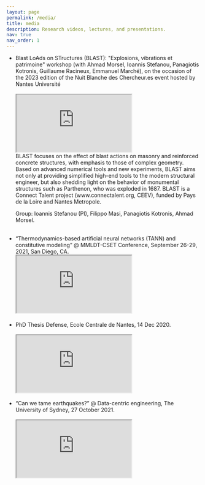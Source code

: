 ```yaml
---
layout: page
permalink: /media/
title: media
description: Research videos, lectures, and presentations.
nav: true
nav_order: 1
---
```

<!-- _pages/publications.md -->


<ul>

<li><div>Blast LoAds on STructures (BLAST): "Explosions, vibrations et patrimoine" workshop (with Ahmad Morsel, Ioannis Stefanou, Panagiotis
Kotronis, Guillaume Racineux, Emmanuel Marché), on the occasion of the 2023 edition of the Nuit Blanche des
Chercheur.es event hosted by Nantes Université</div>
<br>

<iframe src="https://www.youtube.com/embed/ElW6LhsOWXg"
allowfullscreen="allowfullscreen"
        mozallowfullscreen="mozallowfullscreen"
        msallowfullscreen="msallowfullscreen"
        oallowfullscreen="oallowfullscreen"
        webkitallowfullscreen="webkitallowfullscreen">
</iframe>
<br>
<div> BLAST focuses on the effect of blast actions on masonry and reinforced concrete structures, with emphasis to those of complex geometry. Based on advanced numerical tools and new experiments, BLAST aims not only at providing simplified high-end tools to the modern structural engineer, but also shedding light on the behavior of monumental structures such as Parthenon, who was exploded in 1687.
BLAST is a Connect Talent project (www.connectalent.org, CEEV), funded by Pays de la Loire and Nantes Metropole.

Group: Ioannis Stefanou (PI), Filippo Masi, Panagiotis Kotronis, Ahmad Morsel.
</div>
<br>

</li>


  <li>
  “Thermodynamics-based artificial neural networks (TANN) and constitutive modeling” @ MMLDT-CSET Conference, September 26-29, 2021, San Diego, CA. <br>

  <iframe src="https://www.youtube.com/embed/p6UJ03P6LUY"
  allowfullscreen="allowfullscreen"
          mozallowfullscreen="mozallowfullscreen"
          msallowfullscreen="msallowfullscreen"
          oallowfullscreen="oallowfullscreen"
          webkitallowfullscreen="webkitallowfullscreen"></iframe>
  <br>
  <br></li>

  <li>
  <div>PhD Thesis Defense, Ecole Centrale de Nantes, 14 Dec 2020.</div>
  <br>

  <iframe src="https://www.youtube.com/embed/9EzR6C18zWk"
  allowfullscreen="allowfullscreen"
          mozallowfullscreen="mozallowfullscreen"
          msallowfullscreen="msallowfullscreen"
          oallowfullscreen="oallowfullscreen"
          webkitallowfullscreen="webkitallowfullscreen">
  </iframe>
  <br>
  <br>
  </li>

  <li>
  <div>“Can we tame earthquakes?” @ Data-centric engineering, The University of Sydney, 27 October 2021.</div>
  <br>

  <iframe src="https://www.youtube.com/embed/Za5t8LVWl-Q"
  allowfullscreen="allowfullscreen"
          mozallowfullscreen="mozallowfullscreen"
          msallowfullscreen="msallowfullscreen"
          oallowfullscreen="oallowfullscreen"
          webkitallowfullscreen="webkitallowfullscreen">
  </iframe><br>
  <br>
  </li>


  <!-- <li>
  <div>A study on the effects of an explosion in the Pantheon of Rome.</div>
  <br>

  <iframe src="https://www.youtube.com/embed/mkXCM-PEsv8"
  allowfullscreen="allowfullscreen"
          mozallowfullscreen="mozallowfullscreen"
          msallowfullscreen="msallowfullscreen"
          oallowfullscreen="oallowfullscreen"
          webkitallowfullscreen="webkitallowfullscreen">
  </iframe>
  <br>
  <br></li>


  <li>
  <div>The statue of Aphrodite of Milos subjected to blast actions.</div>
  <br>

  <iframe
  src="https://www.youtube.com/embed/IgHzwOfQfTI"
  allowfullscreen="allowfullscreen"
          mozallowfullscreen="mozallowfullscreen"
          msallowfullscreen="msallowfullscreen"
          oallowfullscreen="oallowfullscreen"
          webkitallowfullscreen="webkitallowfullscreen">
  </iframe><br>
  <br>
  </li>


  <li>
  <div>Blast wave and fluid-structure interactions.</div>
  <br>

  <iframe src="https://www.youtube.com/embed/Bp5-QypZLio"
  allowfullscreen="allowfullscreen"
          mozallowfullscreen="mozallowfullscreen"
          msallowfullscreen="msallowfullscreen"
          oallowfullscreen="oallowfullscreen"
          webkitallowfullscreen="webkitallowfullscreen">
  </iframe></li> -->
</ul>
